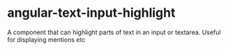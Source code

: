 # angular-text-input-highlight
A component that can highlight parts of text in an input or textarea. Useful for displaying mentions etc

